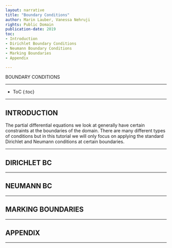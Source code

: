 ```yaml
---
layout: narrative
title: "Boundary Conditions"
author: Marin Lauber, Vanessa Nehruji
rights: Public Domain
publication-date: 2019
toc:
- Introduction
- Dirichlet Boundary Conditions
- Neumann Boundary Conditions
- Marking Boundaries
- Appendix

---
```


<a id="title-page" />

<p class="centered larger">BOUNDARY CONDITIONS</p>

---
* ToC
{:toc}

---

## INTRODUCTION

The partial differential equations we look at generally have certain constraints at the boundaries of the domain. There are many different types of conditions but in this tutorial we will only focus on applying the standard Dirichlet and Neumann conditions at certain boundaries.

---

## DIRICHLET BC


---

## NEUMANN BC


---

## MARKING BOUNDARIES


---

## APPENDIX


---
